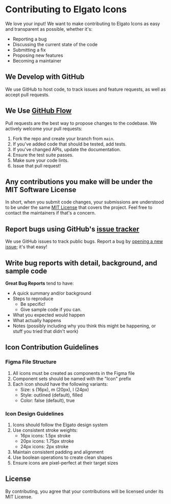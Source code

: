 # Contributing to Elgato Icons

We love your input! We want to make contributing to Elgato Icons as easy and transparent as possible, whether it's:

- Reporting a bug
- Discussing the current state of the code
- Submitting a fix
- Proposing new features
- Becoming a maintainer

## We Develop with GitHub

We use GitHub to host code, to track issues and feature requests, as well as accept pull requests.

## We Use [GitHub Flow](https://guides.github.com/introduction/flow/index.html)

Pull requests are the best way to propose changes to the codebase. We actively welcome your pull requests:

1. Fork the repo and create your branch from `main`.
2. If you've added code that should be tested, add tests.
3. If you've changed APIs, update the documentation.
4. Ensure the test suite passes.
5. Make sure your code lints.
6. Issue that pull request!

## Any contributions you make will be under the MIT Software License

In short, when you submit code changes, your submissions are understood to be under the same [MIT License](http://choosealicense.com/licenses/mit/) that covers the project. Feel free to contact the maintainers if that's a concern.

## Report bugs using GitHub's [issue tracker](https://github.com/elgatosf/icons/issues)

We use GitHub issues to track public bugs. Report a bug by [opening a new issue](https://github.com/elgatosf/icons/issues/new); it's that easy!

## Write bug reports with detail, background, and sample code

**Great Bug Reports** tend to have:

- A quick summary and/or background
- Steps to reproduce
  - Be specific!
  - Give sample code if you can.
- What you expected would happen
- What actually happens
- Notes (possibly including why you think this might be happening, or stuff you tried that didn't work)

## Icon Contribution Guidelines

### Figma File Structure

1. All icons must be created as components in the Figma file
2. Component sets should be named with the "Icon" prefix
3. Each icon should have the following variants:
   - Size: s (16px), m (20px), l (24px)
   - Style: outlined (default), filled
   - Color: false (default), true

### Icon Design Guidelines

1. Icons should follow the Elgato design system
2. Use consistent stroke weights:
   - 16px icons: 1.5px stroke
   - 20px icons: 1.75px stroke
   - 24px icons: 2px stroke
3. Maintain consistent padding and alignment
4. Use boolean operations to create clean shapes
5. Ensure icons are pixel-perfect at their target sizes

## License

By contributing, you agree that your contributions will be licensed under its MIT License. 